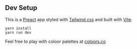 ## Dev Setup

This is a [Preact](https://preactjs.com/) app styled with [Tailwind css](https://tailwindcss.com/docs) and built with [Vite](https://vitejs.dev/).

```
yarn install
yarn run dev
```

Feel free to play with coloor palettes at [coloors.co](https://coolors.co/generate)
